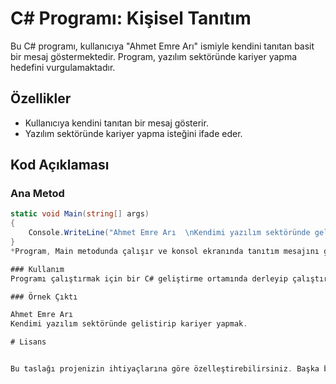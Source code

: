 # C# Programı: Kişisel Tanıtım

Bu C# programı, kullanıcıya "Ahmet Emre Arı" ismiyle kendini tanıtan basit bir mesaj göstermektedir. Program, yazılım sektöründe kariyer yapma hedefini vurgulamaktadır.

## Özellikler

- Kullanıcıya kendini tanıtan bir mesaj gösterir.
- Yazılım sektöründe kariyer yapma isteğini ifade eder.

## Kod Açıklaması

### Ana Metod

```csharp
static void Main(string[] args)
{
    Console.WriteLine("Ahmet Emre Arı  \nKendimi yazılım sektöründe gelistirip kariyer yapmak.");
}
*Program, Main metodunda çalışır ve konsol ekranında tanıtım mesajını gösterir.

### Kullanım
Programı çalıştırmak için bir C# geliştirme ortamında derleyip çalıştırabilirsiniz. Program çalıştığında, kendinizi tanıtan mesaj konsolda görüntülenecektir.

### Örnek Çıktı

Ahmet Emre Arı  
Kendimi yazılım sektöründe gelistirip kariyer yapmak.

# Lisans


Bu taslağı projenizin ihtiyaçlarına göre özelleştirebilirsiniz. Başka bir konuda yardıma ihtiyacınız olursa, lütfen bana bildirin!



